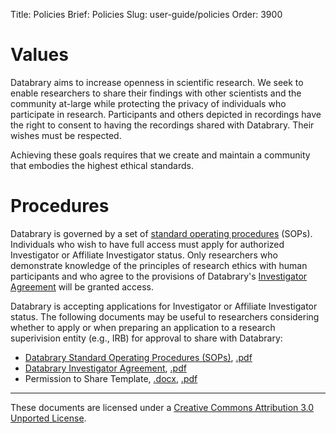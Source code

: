 Title: Policies
Brief: Policies
Slug: user-guide/policies
Order: 3900

# Values

Databrary aims to increase openness in scientific research. We seek to enable researchers to share their findings with other scientists and the community at-large while protecting the privacy of individuals who participate in research. Participants and others depicted in recordings have the right to consent to having the recordings shared with Databrary. Their wishes must be respected.

Achieving these goals requires that we create and maintain a community that embodies the highest ethical standards.

# Procedures

Databrary is governed by a set of [standard operating procedures](/user-guide/policies/standard-operating-procedures.html) (SOPs). Individuals who wish to have full access must apply for authorized Investigator or Affiliate Investigator status. Only researchers who demonstrate knowledge of the principles of research ethics with human participants and who agree to the provisions of Databrary's <a href="/user-guide/policies/investigator-agreement.html">Investigator Agreement</a> will be granted access.

Databrary is accepting applications for Investigator or Affiliate Investigator status. The following documents may be useful to researchers considering whether to apply or when preparing an application to a research superivision entity (e.g., IRB) for approval to share with Databrary:

- [Databrary Standard Operating Procedures (SOPs)](/user-guide/policies/standard-operating-procedures.html), [.pdf](/policies/standard-operating-proceedures.pdf)
- [Databrary Investigator Agreement](/user-guide/policies/investigator-agreement.html), [.pdf](/policies/investigator-agreement.pdf)
- Permission to Share Template, [.docx](/policies/release-template.docx), [.pdf](/policies/release-template.pdf)

----

<p class="legal"><span xmlns:dct="http://purl.org/dc/terms/" property="dct:title">These documents</span> are licensed under a <a rel="license" href="http://creativecommons.org/licenses/by/3.0/deed.en_US">Creative Commons Attribution 3.0 Unported License</a>.</p>
